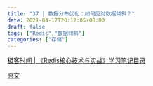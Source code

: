 ```yaml
---
title: "37 | 数据分布优化：如何应对数据倾斜？"
date: 2021-04-17T20:12:05+08:00
draft: false
tags: ["Redis","数据倾斜"]
categories: ["存储"]
---
```


[极客时间 | 《Redis核心技术与实战》学习笔记目录](../dir)

[原文](https://time.geekbang.org/column/article/308393)